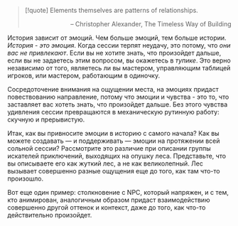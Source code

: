 >[!quote] Elements themselves are patterns of relationships.
><p align='right'>– Christopher Alexander, The Timeless Way of Building</p>

История зависит от эмоций. Чем больше эмоций, тем больше истории. *История - это эмоция*. Когда сессии терпят неудачу, это потому, что *они вас не привлекают*. Если вы не хотите знать, что произойдет дальше, если вы не задаетесь этим вопросом, вы окажетесь в *тупике*. Это верно независимо от того, являетесь ли вы мастером, управляющим таблицей игроков, или мастером, работающим в одиночку.

Сосредоточение внимания на ощущении места, на эмоциях придаст повествованию направление, потому что эмоции и чувства - это то, что заставляет вас хотеть знать, что произойдет дальше. Без этого чувства удивления сессии превращаются в механическую рутинную работу: скучную и прерывистую.

Итак, как вы привносите эмоции в историю с самого начала? Как вы можете создавать — и поддерживать — эмоции на протяжении всей сольной сессии? Рассмотрите это различие при описании группы искателей приключений, выходящих на опушку леса. Представьте, что вы описываете его как жуткий лес, а не как великолепный. Лес вызывает совершенно разные ощущения еще до того, как там что-то произошло.

Вот еще один пример: столкновение с NPC, который напряжен, и с тем, кто анимирован, аналогичным образом придаст взаимодействию совершенно другой оттенок и контекст, даже до того, как что-то действительно произойдет.

